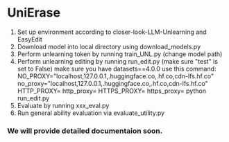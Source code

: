 # UniErase

1. Set up environment according to closer-look-LLM-Unlearning and EasyEdit
2. Download model into local directory using download_models.py
2. Perform unlearning token by running train_UNL.py (change model path)
3. Perform unlearning editing by running run_edit.py (make sure "test" is set to False)
make sure you have datasets==4.0.0
use this command:
NO_PROXY="localhost,127.0.0.1,.huggingface.co,.hf.co,cdn-lfs.hf.co" no_proxy="localhost,127.0.0.1,.huggingface.co,.hf.co,cdn-lfs.hf.co" HTTP_PROXY= http_proxy= HTTPS_PROXY= https_proxy= python run_edit.py
4. Evaluate by running xxx_eval.py
5. Run general ability evaluation via evaluate_utility.py

### We will provide detailed documentaion soon.
